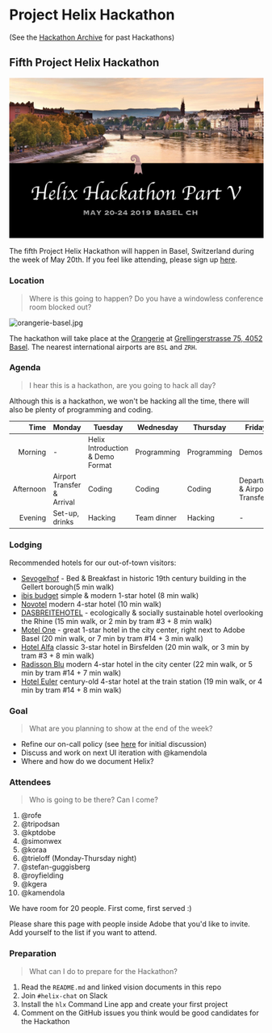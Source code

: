 # Project Helix Hackathon

(See the [Hackathon Archive](.) for past Hackathons)

## Fifth Project Helix Hackathon

![](./Helix%20Save%20the%20Date%205.png)

The fifth Project Helix Hackathon will happen in Basel, Switzerland during the week of May 20th. If you feel like attending, please sign up [here](#Attendees).

### Location

> Where is this going to happen? Do you have a windowless conference room blocked out?

![orangerie-basel.jpg](https://www.designersfactory.com/orangerie/img/orangerie/01.jpg)

The hackathon will take place at the [Orangerie](https://www.designersfactory.com/orangerie/) at [Grellingerstrasse 75, 4052 Basel](https://goo.gl/maps/PY9tarrnA2S2). The nearest international airports are `BSL` and `ZRH`.

### Agenda

> I hear this is a hackathon, are you going to hack all day?

Although this is a hackathon, we won't be hacking all the time, there will also be plenty of programming and coding.

| Time      | Monday         | Tuesday                          | Wednesday   | Thursday    | Friday    |
| --------: | -------------- | -------------------------------- | ----------- | ----------- | --------- |
|   Morning | -              | Helix Introduction & Demo Format | Programming | Programming | Demos     |
| Afternoon | Airport Transfer & Arrival       | Coding                           | Coding      | Coding     | Departure & Airport Transfer |
|   Evening | Set-up, drinks | Hacking                          | Team dinner | Hacking     | -         |

### Lodging

Recommended hotels for our out-of-town visitors:
- [Sevogelhof](http://www.sevogelhof.ch/english/index.html) - Bed & Breakfast in historic 19th century building in the Gellert borough(5 min walk)
- [ibis budget](https://www.accorhotels.com/gb/hotel-8211-ibis-budget-basel-city/index.shtml) simple & modern 1-star hotel (8 min walk)
- [Novotel](https://www.accorhotels.com/gb/hotel-8215-novotel-basel-city/index.shtml) modern 4-star hotel (10 min walk)
- [DASBREITEHOTEL](https://www.dasbreitehotel.ch/en/) - ecologically & socially sustainable hotel overlooking the Rhine (15 min walk, or 2 min by tram #3 + 8 min walk)
- [Motel One](https://www.motel-one.com/en/hotels/basel/hotel-basel/) - great 1-star hotel in the city center, right next to Adobe Basel (20 min walk, or 7 min by tram #14 + 3 min walk)
- [Hotel Alfa](https://www.alfa-hotel-birsfelden.ch/en/) classic 3-star hotel in Birsfelden (20 min walk, or 3 min by tram #3 + 8 min walk)
- [Radisson Blu](https://www.radissonblu.com/en/hotel-basel) modern 4-star hotel in the city center (22 min walk, or 5 min by tram #14 + 7 min walk)
- [Hotel Euler](https://www.hoteleuler.ch/en/) century-old 4-star hotel at the train station (19 min walk, or 4 min by tram #14 + 8 min walk)

### Goal

> What are you planning to show at the end of the week?

* Refine our on-call policy (see [here](https://github.com/adobe/project-helix/pull/382) for initial discussion)
* Discuss and work on next UI iteration with @kamendola
* Where and how do we document Helix?

### Attendees

> Who is going to be there? Can I come?

1. @rofe
2. @tripodsan
3. @kptdobe
4. @simonwex
5. @koraa
6. @trieloff (Monday-Thursday night)
7. @stefan-guggisberg
8. @royfielding
9. @kgera
10. @kamendola

We have room for 20 people. First come, first served :)

Please share this page with people inside Adobe that you'd like to invite. Add yourself to the list if you want to attend.

### Preparation

> What can I do to prepare for the Hackathon?

1. Read the `README.md` and linked vision documents in this repo
2. Join `#helix-chat` on Slack
3. Install the `hlx` Command Line app and create your first project
4. Comment on the GitHub issues you think would be good candidates for the Hackathon
